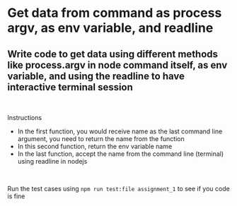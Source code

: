 # Get data from command as process argv, as env variable, and readline

## Write code to get data using different methods like process.argv in node command itself, as env variable, and using the readline to have interactive terminal session

<br />

Instructions
* In the first function, you would receive name as the last command line argument, you need to return the name from the function
* In this second function, return the env variable name
* In the last function, accept the name from the command line (terminal) using readline in nodejs

<br/>

Run the test cases using ```npm run test:file assignment_1``` to see if you code is fine